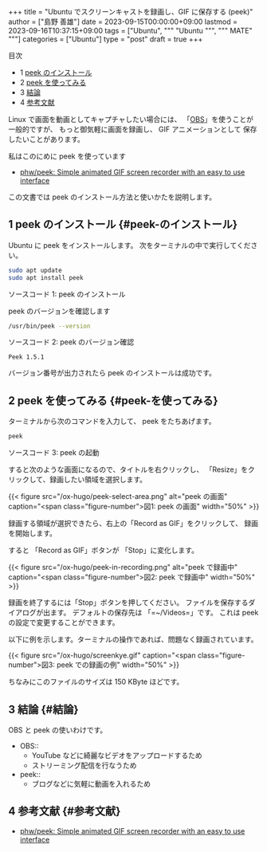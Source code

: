+++
title = "Ubuntu でスクリーンキャストを録画し、GIF に保存する (peek)"
author = ["島野 善雄"]
date = 2023-09-15T00:00:00+09:00
lastmod = 2023-09-16T10:37:15+09:00
tags = ["Ubuntu", """
  "Ubuntu
  """, """
  MATE"
  """]
categories = ["Ubuntu"]
type = "post"
draft = true
+++

<div class="ox-hugo-toc toc has-section-numbers">

<div class="heading">&#30446;&#27425;</div>

- <span class="section-num">1</span> [peek のインストール](#peek-のインストール)
- <span class="section-num">2</span> [peek を使ってみる](#peek-を使ってみる)
- <span class="section-num">3</span> [結論](#結論)
- <span class="section-num">4</span> [参考文献](#参考文献)

</div>
<!--endtoc-->

Linux で画面を動画としてキャプチャしたい場合には、
「[OBS](https://obsproject.com/)」を使うことが一般的ですが、
もっと御気軽に画面を録画し、 GIF アニメーションとして
保存したいことがあります。

私はこのにめに peek を使っています

-   [phw/peek: Simple animated GIF screen recorder with an easy to use interface](https://github.com/phw/peek)

この文書では peek のインストール方法と使いかたを説明します。


## <span class="section-num">1</span> peek のインストール {#peek-のインストール}

Ubuntu に peek をインストールします。
次をターミナルの中で実行してください。

```sh
sudo apt update
sudo apt install peek
```
<div class="src-block-caption">
  <span class="src-block-number">ソースコード 1:</span>
  peek のインストール
</div>

peek のバージョンを確認します

```sh
/usr/bin/peek --version
```
<div class="src-block-caption">
  <span class="src-block-number">ソースコード 2:</span>
  peek のバージョン確認
</div>

```text
Peek 1.5.1
```

バージョン番号が出力されたら peek のインストールは成功です。


## <span class="section-num">2</span> peek を使ってみる {#peek-を使ってみる}

ターミナルから次のコマンドを入力して、
peek をたちあげます。

```sh
peek
```
<div class="src-block-caption">
  <span class="src-block-number">ソースコード 3:</span>
  peek の起動
</div>

すると次のような画面になるので、タイトルを右クリックし、
「Resize」をクリックして、録画したい領域を選択します。

{{< figure src="/ox-hugo/peek-select-area.png" alt="peek の画面" caption="<span class=\"figure-number\">&#22259;1:  </span>peek の画面" width="50%" >}}

録画する領域が選択できたら、右上の「Record as GIF」をクリックして、
録画を開始します。

すると 「Record as GIF」ボタンが 「Stop」に変化します。

{{< figure src="/ox-hugo/peek-in-recording.png" alt="peek で録画中" caption="<span class=\"figure-number\">&#22259;2:  </span>peek で録画中" width="50%" >}}

録画を終了するには「Stop」ボタンを押してください。
ファイルを保存するダイアログが出ます。
デフォルトの保存先は 「=~/Videos=」です。
これは peek の設定で変更することができます。

以下に例を示します。ターミナルの操作であれば、問題なく録画されています。

{{< figure src="/ox-hugo/screenkye.gif" caption="<span class=\"figure-number\">&#22259;3:  </span>peek での録画の例" width="50%" >}}

ちなみにこのファイルのサイズは 150 KByte ほどです。


## <span class="section-num">3</span> 結論 {#結論}

OBS と peek の使いわけです。

-   OBS::
    -   YouTube などに綺麗なビデオをアップロードするため
    -   ストリーミング配信を行なうため
-   peek::
    -   ブログなどに気軽に動画を入れるため


## <span class="section-num">4</span> 参考文献 {#参考文献}

-   [phw/peek: Simple animated GIF screen recorder with an easy to use interface](https://github.com/phw/peek)
